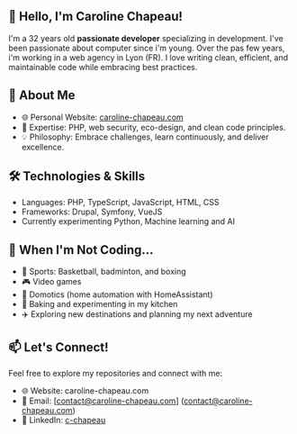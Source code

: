 ## 👋 Hello, I'm Caroline Chapeau!

I'm a 32 years old **passionate developer** specializing in development. I've been passionate about computer since i'm young. Over the pas few years, i'm working in a web agency in Lyon (FR).
I love writing clean, efficient, and maintainable code while embracing best practices.

## 🚀 About Me
- 🌐 Personal Website: [caroline-chapeau.com](https://caroline-chapeau.com)
- 🎯 Expertise: PHP, web security, eco-design, and clean code principles.
- 💡 Philosophy: Embrace challenges, learn continuously, and deliver excellence.

## 🛠️ Technologies & Skills
- Languages: PHP, TypeScript, JavaScript, HTML, CSS
- Frameworks: Drupal, Symfony, VueJS
- Currently experimenting Python, Machine learning and AI

## 🎉 When I'm Not Coding...

- 🏀 Sports: Basketball, badminton, and boxing
- 🎮 Video games
- 🤖 Domotics (home automation with HomeAssistant)
- 🧁 Baking and experimenting in my kitchen
- ✈️ Exploring new destinations and planning my next adventure

 
 ## 📫 Let's Connect!
Feel free to explore my repositories and connect with me:

- 🌐 Website: caroline-chapeau.com
- 📧 Email: [contact@caroline-chapeau.com] (contact@caroline-chapeau.com)
- 💬 LinkedIn: [c-chapeau](https://www.linkedin.com/in/c-chapeau/)
